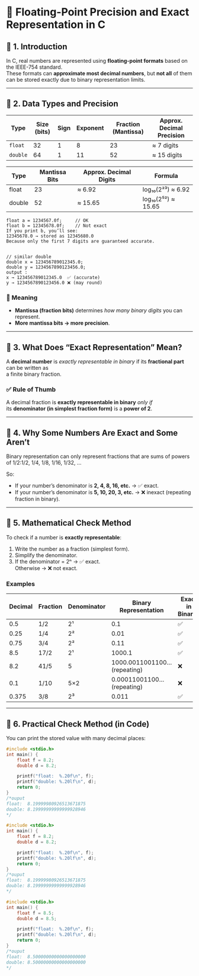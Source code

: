 # 🧠 Floating-Point Precision and Exact Representation in C

## 🔹 1. Introduction
In C, real numbers are represented using **floating-point formats** based on the IEEE-754 standard.  
These formats can **approximate most decimal numbers**, but **not all** of them can be stored exactly due to binary representation limits.

---

## 🔹 2. Data Types and Precision

| Type | Size (bits) | Sign | Exponent | Fraction (Mantissa) | Approx. Decimal Precision |
|------|--------------|-------|-----------|----------------------|----------------------------|
| `float` | 32 | 1 | 8 | 23 | ≈ 7 digits |
| `double` | 64 | 1 | 11 | 52 | ≈ 15 digits |

| Type | Mantissa Bits | Approx. Decimal Digits | Formula |
|------|----------------|-------------------------|----------|
| float | 23 | ≈ 6.92 | log₁₀(2²³) ≈ 6.92 |
| double | 52 | ≈ 15.65 | log₁₀(2⁵²) ≈ 15.65 |

```
float a = 1234567.0f;     // OK
float b = 12345678.0f;    // Not exact
If you print b, you’ll see:
12345678.0 → stored as 12345680.0
Because only the first 7 digits are guaranteed accurate.


// similar double
double x = 123456789012345.0;
double y = 1234567890123456.0;
output :
x → 123456789012345.0  ✅ (accurate)
y → 1234567890123456.0 ❌ (may round)

```
### 🧩 Meaning
- **Mantissa (fraction bits)** determines *how many binary digits* you can represent.
- **More mantissa bits → more precision**.

---

## 🔹 3. What Does “Exact Representation” Mean?

A **decimal number** is *exactly representable in binary* if its **fractional part** can be written as  
a finite binary fraction.

### ✅ Rule of Thumb
A decimal fraction is **exactly representable in binary** *only if*  
its **denominator (in simplest fraction form)** is a **power of 2**.

---

## 🔹 4. Why Some Numbers Are Exact and Some Aren’t

Binary representation can only represent fractions that are sums of powers of 1/2:1/2, 1/4, 1/8, 1/16, 1/32, …


So:
- If your number’s denominator is **2, 4, 8, 16, etc.** → ✅ exact.
- If your number’s denominator is **5, 10, 20, 3, etc.** → ❌ inexact (repeating fraction in binary).

---

## 🔹 5. Mathematical Check Method

To check if a number is **exactly representable**:

1. Write the number as a fraction (simplest form).  
2. Simplify the denominator.  
3. If the denominator = 2ⁿ → ✅ exact.  
   Otherwise → ❌ not exact.

### Examples

| Decimal | Fraction | Denominator | Binary Representation | Exact in Binary? |
|----------|-----------|-------------|------------------------|------------------|
| 0.5 | 1/2 | 2¹ | 0.1 | ✅ |
| 0.25 | 1/4 | 2² | 0.01 | ✅ |
| 0.75 | 3/4 | 2² | 0.11 | ✅ |
| 8.5 | 17/2 | 2¹ | 1000.1 | ✅ |
| 8.2 | 41/5 | 5 | 1000.0011001100… (repeating) | ❌ |
| 0.1 | 1/10 | 5×2 | 0.00011001100… (repeating) | ❌ |
| 0.375 | 3/8 | 2³ | 0.011 | ✅ |

---

## 🔹 6. Practical Check Method (in Code)

You can print the stored value with many decimal places:

```c
#include <stdio.h>
int main() {
    float f = 8.2;
    double d = 8.2;

    printf("float:  %.20f\n", f);
    printf("double: %.20lf\n", d);
    return 0;
}
/*ouput
float:  8.19999980926513671875
double: 8.19999999999999928946
*/
```
```c
#include <stdio.h>
int main() {
    float f = 8.2;
    double d = 8.2;

    printf("float:  %.20f\n", f);
    printf("double: %.20lf\n", d);
    return 0;
}
/*ouput
float:  8.19999980926513671875
double: 8.19999999999999928946
*/
```

```c
#include <stdio.h>
int main() {
    float f = 8.5;
    double d = 8.5;

    printf("float:  %.20f\n", f);
    printf("double: %.20lf\n", d);
    return 0;
}
/*ouput
float:  8.50000000000000000000
double: 8.50000000000000000000
*/
```
